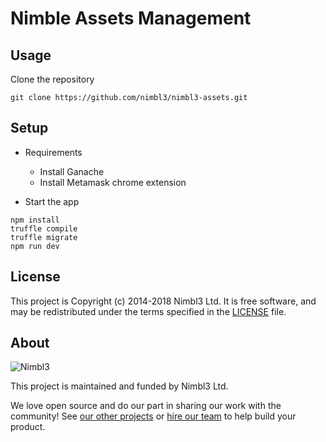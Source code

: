 # Nimble Assets Management

## Usage

Clone the repository

`git clone https://github.com/nimbl3/nimbl3-assets.git`

## Setup

- Requirements
  - Install Ganache
  - Install Metamask chrome extension

- Start the app

```
npm install
truffle compile
truffle migrate
npm run dev
```


## License

This project is Copyright (c) 2014-2018 Nimbl3 Ltd. It is free software,
and may be redistributed under the terms specified in the [LICENSE] file.

[LICENSE]: /LICENSE

## About

![Nimbl3](https://dtvm7z6brak4y.cloudfront.net/logo/logo-repo-readme.jpg)

This project is maintained and funded by Nimbl3 Ltd.

We love open source and do our part in sharing our work with the community!
See [our other projects][community] or [hire our team][hire] to help build your product.

[community]: https://nimbl3.github.io/
[hire]: https://nimbl3.com/
